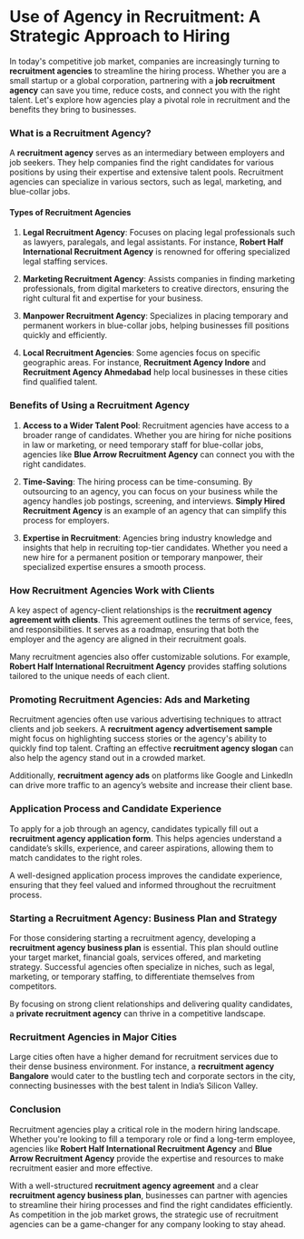 # Use of Agency in Recruitment: A Strategic Approach to Hiring

In today's competitive job market, companies are increasingly turning to **recruitment agencies** to streamline the hiring process. Whether you are a small startup or a global corporation, partnering with a **job recruitment agency** can save you time, reduce costs, and connect you with the right talent. Let's explore how agencies play a pivotal role in recruitment and the benefits they bring to businesses.

### What is a Recruitment Agency?

A **recruitment agency** serves as an intermediary between employers and job seekers. They help companies find the right candidates for various positions by using their expertise and extensive talent pools. Recruitment agencies can specialize in various sectors, such as legal, marketing, and blue-collar jobs.

#### Types of Recruitment Agencies

1. **Legal Recruitment Agency**: Focuses on placing legal professionals such as lawyers, paralegals, and legal assistants. For instance, **Robert Half International Recruitment Agency** is renowned for offering specialized legal staffing services.
   
2. **Marketing Recruitment Agency**: Assists companies in finding marketing professionals, from digital marketers to creative directors, ensuring the right cultural fit and expertise for your business.

3. **Manpower Recruitment Agency**: Specializes in placing temporary and permanent workers in blue-collar jobs, helping businesses fill positions quickly and efficiently.

4. **Local Recruitment Agencies**: Some agencies focus on specific geographic areas. For instance, **Recruitment Agency Indore** and **Recruitment Agency Ahmedabad** help local businesses in these cities find qualified talent.

### Benefits of Using a Recruitment Agency

1. **Access to a Wider Talent Pool**: Recruitment agencies have access to a broader range of candidates. Whether you are hiring for niche positions in law or marketing, or need temporary staff for blue-collar jobs, agencies like **Blue Arrow Recruitment Agency** can connect you with the right candidates.

2. **Time-Saving**: The hiring process can be time-consuming. By outsourcing to an agency, you can focus on your business while the agency handles job postings, screening, and interviews. **Simply Hired Recruitment Agency** is an example of an agency that can simplify this process for employers.

3. **Expertise in Recruitment**: Agencies bring industry knowledge and insights that help in recruiting top-tier candidates. Whether you need a new hire for a permanent position or temporary manpower, their specialized expertise ensures a smooth process.

### How Recruitment Agencies Work with Clients

A key aspect of agency-client relationships is the **recruitment agency agreement with clients**. This agreement outlines the terms of service, fees, and responsibilities. It serves as a roadmap, ensuring that both the employer and the agency are aligned in their recruitment goals.

Many recruitment agencies also offer customizable solutions. For example, **Robert Half International Recruitment Agency** provides staffing solutions tailored to the unique needs of each client.

### Promoting Recruitment Agencies: Ads and Marketing

Recruitment agencies often use various advertising techniques to attract clients and job seekers. A **recruitment agency advertisement sample** might focus on highlighting success stories or the agency's ability to quickly find top talent. Crafting an effective **recruitment agency slogan** can also help the agency stand out in a crowded market.

Additionally, **recruitment agency ads** on platforms like Google and LinkedIn can drive more traffic to an agency’s website and increase their client base.

### Application Process and Candidate Experience

To apply for a job through an agency, candidates typically fill out a **recruitment agency application form**. This helps agencies understand a candidate’s skills, experience, and career aspirations, allowing them to match candidates to the right roles.

A well-designed application process improves the candidate experience, ensuring that they feel valued and informed throughout the recruitment process.

### Starting a Recruitment Agency: Business Plan and Strategy

For those considering starting a recruitment agency, developing a **recruitment agency business plan** is essential. This plan should outline your target market, financial goals, services offered, and marketing strategy. Successful agencies often specialize in niches, such as legal, marketing, or temporary staffing, to differentiate themselves from competitors.

By focusing on strong client relationships and delivering quality candidates, a **private recruitment agency** can thrive in a competitive landscape.

### Recruitment Agencies in Major Cities

Large cities often have a higher demand for recruitment services due to their dense business environment. For instance, a **recruitment agency Bangalore** would cater to the bustling tech and corporate sectors in the city, connecting businesses with the best talent in India’s Silicon Valley.

### Conclusion

Recruitment agencies play a critical role in the modern hiring landscape. Whether you're looking to fill a temporary role or find a long-term employee, agencies like **Robert Half International Recruitment Agency** and **Blue Arrow Recruitment Agency** provide the expertise and resources to make recruitment easier and more effective. 

With a well-structured **recruitment agency agreement** and a clear **recruitment agency business plan**, businesses can partner with agencies to streamline their hiring processes and find the right candidates efficiently. As competition in the job market grows, the strategic use of recruitment agencies can be a game-changer for any company looking to stay ahead.
